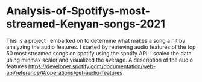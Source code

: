 # Analysis-of-Spotifys-most-streamed-Kenyan-songs-2021
This is a project I embarked on to determine what makes a song a hit by analyzing the audio features. I started by retrieving audio features of the top 50 most streamed songs on spotify using the spotify API. I scaled the data using minmax scaler and visualized the average. A description of the audio features https://developer.spotify.com/documentation/web-api/reference/#/operations/get-audio-features
